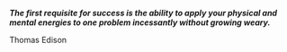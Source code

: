 _**The first requisite for success is the ability to apply your physical and mental energies to one problem incessantly without growing weary.**_

Thomas Edison